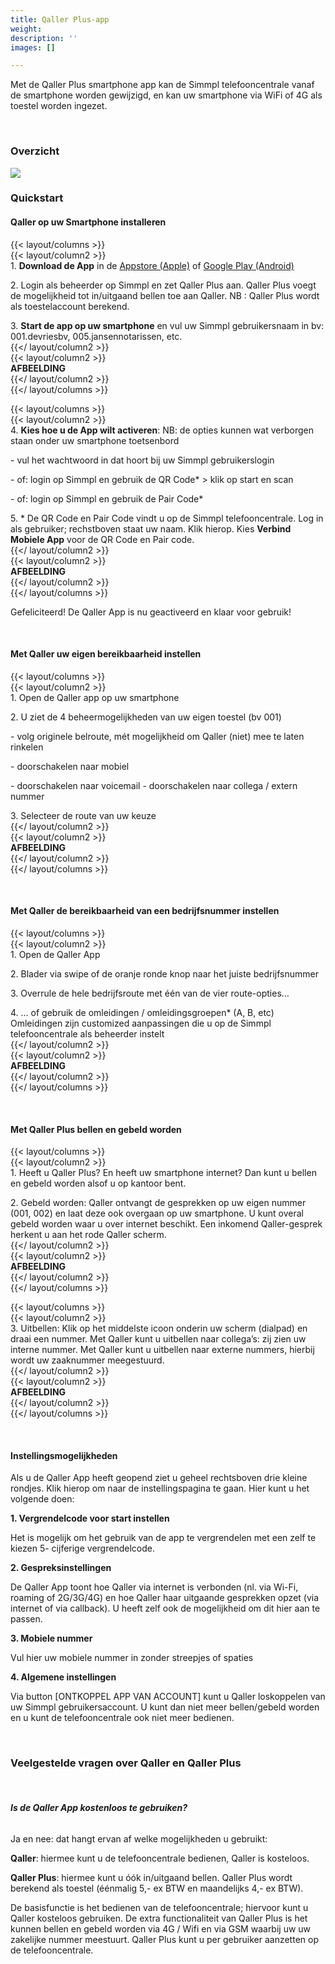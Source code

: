 ```yaml
---
title: Qaller Plus-app
weight: 
description: ''
images: []

---
```

Met de Qaller Plus smartphone app kan de Simmpl telefooncentrale vanaf de smartphone worden gewijzigd, en kan uw smartphone via WiFi of 4G als toestel worden ingezet.

<br>

### Overzicht

![](https://res.cloudinary.com/callvoip/image/upload/v1565011948/support-qaller-overzicht_kpjsbu.png)

### Quickstart

#### Qaller op uw Smartphone installeren

{{< layout/columns >}}  
 {{< layout/column2 >}}  
1\. **Download de App** in de [Appstore (Apple)](https://play.google.com/store/apps/details?id=com.digifoon.qaller&hl=nl) of [Google Play (Android)](https://apps.apple.com/nl/app/qaller/id1140548146) 

2\. Login als beheerder op Simmpl en zet Qaller Plus aan. Qaller Plus voegt de mogelijkheid tot in/uitgaand bellen toe aan Qaller. NB : Qaller Plus wordt als toestelaccount berekend. 

3\. **Start de app op uw smartphone** en vul uw Simmpl gebruikersnaam in bv: 001.devriesbv, 005.jansennotarissen, etc.  
 {{</ layout/column2 >}}  
 {{< layout/column2 >}}  
**AFBEELDING**  
 {{</ layout/column2 >}}  
{{</ layout/columns >}}

{{< layout/columns >}}  
 {{< layout/column2 >}}  
4\. **Kies hoe u de App wilt activeren**: NB: de opties kunnen wat verborgen staan onder uw smartphone toetsenbord 

\- vul het wachtwoord in dat hoort bij uw Simmpl gebruikerslogin 

\- of: login op Simmpl en gebruik de QR Code* > klik op start en scan 

\- of: login op Simmpl en gebruik de Pair Code* 

5\. * De QR Code en Pair Code vindt u op de Simmpl telefooncentrale. Log in als gebruiker; rechstboven staat uw naam. Klik hierop. Kies **Verbind Mobiele App** voor de QR Code en Pair code.  
 {{</ layout/column2 >}}  
 {{< layout/column2 >}}  
**AFBEELDING**  
 {{</ layout/column2 >}}  
{{</ layout/columns >}}

Gefeliciteerd! De Qaller App is nu geactiveerd en klaar voor gebruik!

<br>

#### Met Qaller uw eigen bereikbaarheid instellen

{{< layout/columns >}}  
 {{< layout/column2 >}}  
1\. Open de Qaller app op uw smartphone 

2\. U ziet de 4 beheermogelijkheden van uw eigen toestel (bv 001) 

\- volg originele belroute, mét mogelijkheid om Qaller (niet) mee te laten rinkelen 

\- doorschakelen naar mobiel 

\- doorschakelen naar voicemail - doorschakelen naar collega / extern nummer 

3\. Selecteer de route van uw keuze  
 {{</ layout/column2 >}}  
 {{< layout/column2 >}}  
**AFBEELDING**  
 {{</ layout/column2 >}}  
{{</ layout/columns >}}

<br>

#### Met Qaller de bereikbaarheid van een bedrijfsnummer instellen

{{< layout/columns >}}  
 {{< layout/column2 >}}  
1\. Open de Qaller App 

2\. Blader via swipe of de oranje ronde knop naar het juiste bedrijfsnummer 

3\. Overrule de hele bedrijfsroute met één van de vier route-opties… 

4\. … of gebruik de omleidingen / omleidingsgroepen* (A, B, etc) Omleidingen zijn customized aanpassingen die u op de Simmpl telefooncentrale als beheerder instelt  
 {{</ layout/column2 >}}  
 {{< layout/column2 >}}  
**AFBEELDING**  
 {{</ layout/column2 >}}  
{{</ layout/columns >}}

<br>

#### Met Qaller Plus bellen en gebeld worden

{{< layout/columns >}}  
 {{< layout/column2 >}}  
1\. Heeft u Qaller Plus? En heeft uw smartphone internet? Dan kunt u bellen en gebeld worden alsof u op kantoor bent. 

2\. Gebeld worden: Qaller ontvangt de gesprekken op uw eigen nummer (001, 002) en laat deze ook overgaan op uw smartphone. U kunt overal gebeld worden waar u over internet beschikt. Een inkomend Qaller-gesprek herkent u aan het rode Qaller scherm.  
 {{</ layout/column2 >}}  
 {{< layout/column2 >}}  
**AFBEELDING**  
 {{</ layout/column2 >}}  
{{</ layout/columns >}}

{{< layout/columns >}}  
 {{< layout/column2 >}}  
3\. Uitbellen: Klik op het middelste icoon onderin uw scherm (dialpad) en draai een nummer. Met Qaller kunt u uitbellen naar collega’s: zij zien uw interne nummer. Met Qaller kunt u uitbellen naar externe nummers, hierbij wordt uw zaaknummer meegestuurd.  
 {{</ layout/column2 >}}  
 {{< layout/column2 >}}  
**AFBEELDING**  
 {{</ layout/column2 >}}  
{{</ layout/columns >}}

<br>

#### Instellingsmogelijkheden

Als u de Qaller App heeft geopend ziet u geheel rechtsboven drie kleine rondjes. Klik hierop om naar de instellingspagina te gaan. Hier kunt u het volgende doen: 

**1. Vergrendelcode voor start instellen** 

Het is mogelijk om het gebruik van de app te vergrendelen met een zelf te kiezen 5- cijferige vergrendelcode. 

**2. Gespreksinstellingen** 

De Qaller App toont hoe Qaller via internet is verbonden (nl. via Wi-Fi, roaming of 2G/3G/4G) en hoe Qaller haar uitgaande gesprekken opzet (via internet of via callback). U heeft zelf ook de mogelijkheid om dit hier aan te passen. 

**3. Mobiele nummer** 

Vul hier uw mobiele nummer in zonder streepjes of spaties 

**4. Algemene instellingen** 

Via button \[ONTKOPPEL APP VAN ACCOUNT\] kunt u Qaller loskoppelen van uw Simmpl gebruikersaccount. U kunt dan niet meer bellen/gebeld worden en u kunt de telefooncentrale ook niet meer bedienen.

<br>

### Veelgestelde vragen over Qaller en Qaller Plus

<br>

###### **Is de Qaller App kostenloos te gebruiken?** 

Ja en nee: dat hangt ervan af welke mogelijkheden u gebruikt: 

**Qaller**: hiermee kunt u de telefooncentrale bedienen, Qaller is kosteloos. 

**Qaller Plus**: hiermee kunt u óók in/uitgaand bellen. Qaller Plus wordt berekend als toestel (éénmalig 5,- ex BTW en maandelijks 4,- ex BTW).

De basisfunctie is het bedienen van de telefooncentrale; hiervoor kunt u Qaller kosteloos gebruiken. De extra functionaliteit van Qaller Plus is het kunnen bellen en gebeld worden via 4G / Wifi en via GSM waarbij uw uw zakelijke nummer meestuurt. Qaller Plus kunt u per gebruiker aanzetten op de telefooncentrale.

<br>